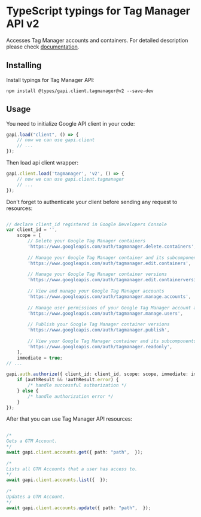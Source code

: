 # TypeScript typings for Tag Manager API v2
Accesses Tag Manager accounts and containers.
For detailed description please check [documentation](https://developers.google.com/tag-manager/api/v2/).

## Installing

Install typings for Tag Manager API:
```
npm install @types/gapi.client.tagmanager@v2 --save-dev
```

## Usage

You need to initialize Google API client in your code:
```typescript
gapi.load("client", () => { 
    // now we can use gapi.client
    // ... 
});
```

Then load api client wrapper:
```typescript
gapi.client.load('tagmanager', 'v2', () => {
    // now we can use gapi.client.tagmanager
    // ... 
});
```

Don't forget to authenticate your client before sending any request to resources:
```typescript

// declare client_id registered in Google Developers Console
var client_id = '',
    scope = [     
        // Delete your Google Tag Manager containers
        'https://www.googleapis.com/auth/tagmanager.delete.containers',
    
        // Manage your Google Tag Manager container and its subcomponents, excluding versioning and publishing
        'https://www.googleapis.com/auth/tagmanager.edit.containers',
    
        // Manage your Google Tag Manager container versions
        'https://www.googleapis.com/auth/tagmanager.edit.containerversions',
    
        // View and manage your Google Tag Manager accounts
        'https://www.googleapis.com/auth/tagmanager.manage.accounts',
    
        // Manage user permissions of your Google Tag Manager account and container
        'https://www.googleapis.com/auth/tagmanager.manage.users',
    
        // Publish your Google Tag Manager container versions
        'https://www.googleapis.com/auth/tagmanager.publish',
    
        // View your Google Tag Manager container and its subcomponents
        'https://www.googleapis.com/auth/tagmanager.readonly',
    ],
    immediate = true;
// ...

gapi.auth.authorize({ client_id: client_id, scope: scope, immediate: immediate }, authResult => {
    if (authResult && !authResult.error) {
        /* handle successful authorization */
    } else {
        /* handle authorization error */
    }
});            
```

After that you can use Tag Manager API resources:

```typescript 
    
/* 
Gets a GTM Account.  
*/
await gapi.client.accounts.get({ path: "path",  }); 
    
/* 
Lists all GTM Accounts that a user has access to.  
*/
await gapi.client.accounts.list({  }); 
    
/* 
Updates a GTM Account.  
*/
await gapi.client.accounts.update({ path: "path",  });
```
